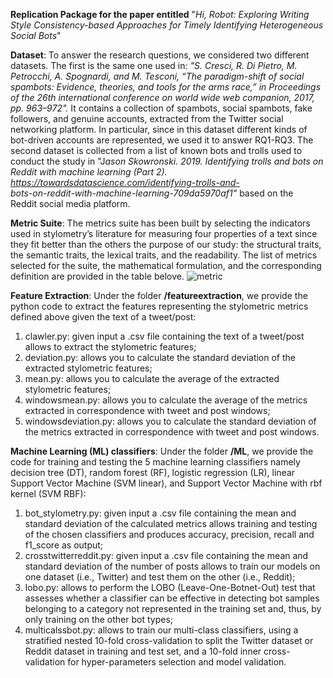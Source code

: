 **Replication Package for the paper entitled**  "*Hi, Robot: Exploring Writing Style Consistency-based Approaches for Timely  Identifying Heterogeneous Social Bots*"

**Dataset**:
To answer the research questions, we considered two different datasets. The first is the same one used in:
*"S. Cresci, R. Di Pietro, M. Petrocchi, A. Spognardi, and M. Tesconi,
“The paradigm-shift of social spambots: Evidence, theories, and tools
for the arms race,” in Proceedings of the 26th international conference
on world wide web companion, 2017, pp. 963–972".*
It contains a collection of spambots, social spambots, fake followers, and genuine accounts, extracted from the Twitter social networking platform. In particular, since in this dataset different kinds of bot-driven accounts are represented, we used it to answer RQ1-RQ3.
The second dataset is collected from a list of known bots and trolls used to conduct the study in "J*ason Skowronski. 2019.  Identifying trolls and bots on Reddit with machine learning (Part 2). https://towardsdatascience.com/identifying-trolls-and-  
bots-on-reddit-with-machine-learning-709da5970af1"* based on the  
Reddit social media platform.

**Metric Suite**:
The metrics suite has been built by selecting the indicators
used in stylometry’s literature for measuring four properties
of a text since they fit better than the others the purpose of
our study: the structural traits, the semantic traits, the lexical
traits, and the readability. The list of metrics selected for the suite,
the mathematical formulation, and the corresponding definition
are provided in the table belove.
![metric
](https://user-images.githubusercontent.com/129288915/228536584-48f1ede2-05cb-418c-8781-c6e0cb701f08.png)

**Feature Extraction**:
Under the folder **/featureextraction**, we provide the python code to extract the features representing the stylometric metrics defined above given the text of a tweet/post:

 1. clawler.py: given input a .csv file containing the text of a tweet/post allows to extract the stylometric features;
 2. deviation.py: allows you to calculate the standard deviation of the extracted stylometric features;
 3. mean.py: allows you to calculate the average of the extracted stylometric features;
 4. windowsmean.py: allows you to calculate the average of the metrics extracted in correspondence with tweet and post windows;
 5. windowsdeviation.py: allows you to calculate  the standard deviation of the metrics extracted in correspondence with tweet and post windows.

**Machine Learning (ML) classifiers**:
Under the folder **/ML**, we provide the code for training and testing the 5 machine learning classifiers namely decision tree (DT), random forest (RF), logistic regression (LR), linear Support Vector Machine (SVM linear), and Support Vector Machine with rbf kernel (SVM RBF):
1. bot_stylometry.py: given input a .csv file containing the mean and standard deviation of the calculated metrics allows training and testing of the chosen classifiers and produces accuracy, precision, recall and f1_score as output;
2. crosstwitterreddit.py: given input a .csv file containing the mean and standard deviation of the number of posts allows to train our models on one dataset (i.e., Twitter) and test them on the other (i.e., Reddit);
3. lobo.py: allows to perform the LOBO (Leave-One-Botnet-Out) test that assesses whether a classifier can be effective in detecting bot samples belonging to a category not represented in the training set and, thus, by only training on the other bot types;
4. multicalssbot.py: allows to train our multi-class classifiers, using a stratified nested 10-fold cross-validation to split the Twitter dataset or Reddit dataset in training and test set, and a 10-fold inner cross-validation for hyper-parameters selection and model validation. 
